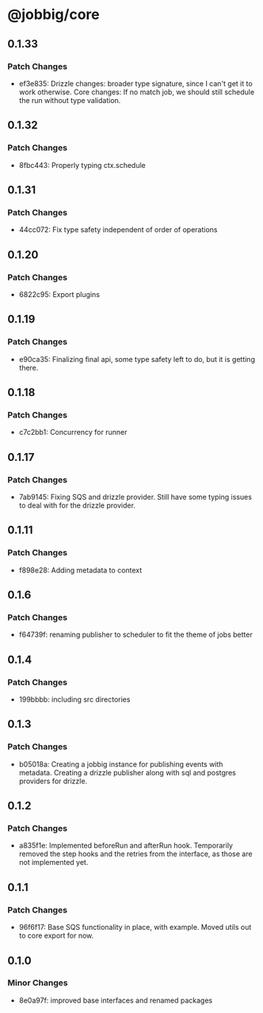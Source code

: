 # @jobbig/core

## 0.1.33

### Patch Changes

- ef3e835: Drizzle changes: broader type signature, since I can't get it to work otherwise. Core changes: If no match job, we should still schedule the run without type validation.

## 0.1.32

### Patch Changes

- 8fbc443: Properly typing ctx.schedule

## 0.1.31

### Patch Changes

- 44cc072: Fix type safety independent of order of operations

## 0.1.20

### Patch Changes

- 6822c95: Export plugins

## 0.1.19

### Patch Changes

- e90ca35: Finalizing final api, some type safety left to do, but it is getting there.

## 0.1.18

### Patch Changes

- c7c2bb1: Concurrency for runner

## 0.1.17

### Patch Changes

- 7ab9145: Fixing SQS and drizzle provider. Still have some typing issues to deal with for the drizzle provider.

## 0.1.11

### Patch Changes

- f898e28: Adding metadata to context

## 0.1.6

### Patch Changes

- f64739f: renaming publisher to scheduler to fit the theme of jobs better

## 0.1.4

### Patch Changes

- 199bbbb: including src directories

## 0.1.3

### Patch Changes

- b05018a: Creating a jobbig instance for publishing events with metadata. Creating a drizzle publisher along with sql and postgres providers for drizzle.

## 0.1.2

### Patch Changes

- a835f1e: Implemented beforeRun and afterRun hook. Temporarily removed the step hooks and the retries from the interface, as those are not implemented yet.

## 0.1.1

### Patch Changes

- 96f6f17: Base SQS functionality in place, with example. Moved utils out to core export for now.

## 0.1.0

### Minor Changes

- 8e0a97f: improved base interfaces and renamed packages
